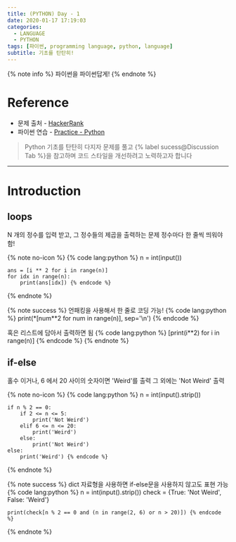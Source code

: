 ```yaml
---
title: (PYTHON) Day - 1
date: 2020-01-17 17:19:03
categories:
  - LANGUAGE
  - PYTHON
tags: [파이썬, programming language, python, language]
subtitle: 기초를 탄탄히!
---
```


{% note info %}
파이썬을 파이썬답게!
{% endnote %}

# Reference

- 문제 출처 - [HackerRank](https://www.hackerrank.com/dashboard)
- 파이썬 연습 - [Practice - Python](https://www.hackerrank.com/domains/python?filters%5Bstatus%5D%5B%5D=unsolved&badge_type=python)

> Python 기초를 탄탄히 다지자
> 문제를 풀고 {% label sucess@Discussion Tab %}을 참고하며 코드 스타일을 개선하려고 노력하고자 합니다

------

# Introduction

## loops

N 개의 정수를 입력 받고, 그 정수들의 제곱을 출력하는 문제
정수마다 한 줄씩 띄워야함!

{% note no-icon %}
  {% code lang:python %}
    n = int(input())

    ans = [i ** 2 for i in range(n)]
    for idx in range(n):
        print(ans[idx]) {% endcode %}
{% endnote %}

{% note success %}
  언패킹을 사용해서 한 줄로 코딩 가능!
  {% code lang:python %}
    print(*[num**2 for num in range(n)], sep='\n') {% endcode %}

  혹은 리스트에 담아서 출력하면 됨
  {% code lang:python %}
    [print(i**2) for i in range(n)] {% endcode %}
{% endnote %}


## if-else

홀수 이거나, 6 에서 20 사이의 숫자이면 'Weird'를 출력
그 외에는 'Not Weird' 출력

{% note no-icon %}
  {% code lang:python %}
    n = int(input().strip())

    if n % 2 == 0:
        if 2 <= n <= 5:
            print('Not Weird')
        elif 6 <= n <= 20:
            print('Weird')
        else:
            print('Not Weird')
    else:
        print('Weird') {% endcode %}
{% endnote %}

{% note success %}
  dict 자료형을 사용하면 if-else문을 사용하지 않고도 표현 가능
  {% code lang:python %}
    n = int(input().strip())
    check = {True: 'Not Weird', False: 'Weird'}

    print(check[n % 2 == 0 and (n in range(2, 6) or n > 20)]) {% endcode %}
{% endnote %}
